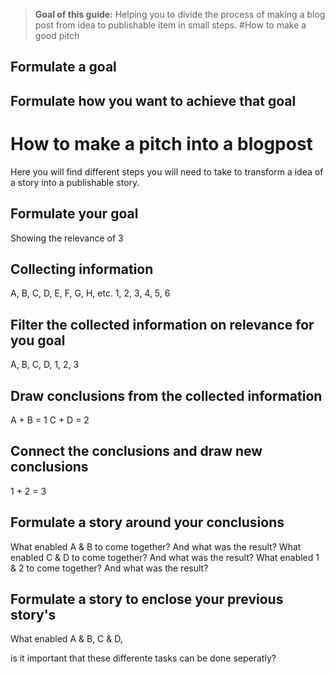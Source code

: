 >**Goal of this guide:** Helping you to divide the process of making a blog post from idea to publishable item in small steps.
#How to make a good pitch
## Formulate a goal
## Formulate how you want to achieve that goal


# How to make a pitch into a blogpost
Here you will find different steps you will need to take to transform a idea of a story into a publishable story.

## Formulate your goal
Showing the relevance of 3

## Collecting information
A, B, C, D, E, F, G, H, etc.
1, 2, 3, 4, 5, 6

## Filter the collected information on relevance for you goal
A, B, C, D, 1, 2, 3

## Draw conclusions from the collected information
A + B = 1
C + D = 2

## Connect the conclusions and draw new conclusions
1 + 2 = 3

## Formulate a story around your conclusions
What enabled A & B to come together? And what was the result?
What enabled C & D to come together? And what was the result?
What enabled 1 & 2 to come together? And what was the result?

## Formulate a story to enclose your previous story's
What enabled A & B, C & D,


is it important that these differente tasks can be done seperatly?
